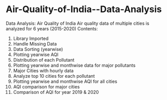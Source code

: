 # Air-Quality-of-India--Data-Analysis

Data Analysis: Air Quality of India
Air quality data of multiple cities is analyzed for 6 years (2015-2020)
Contents:
1.	Library Imported
2.	Handle Missing Data
3.	Data Sorting (yearwise)
4.	Plotting yearwise AQI
5.	Distribution of each Pollutant
6.	Plotting yearwise and monthwise data for major pollutants
7.	Major Cities with hourly data
8.	Analyze top 10 cities for each pollutant
9.	Plotting yearwise and monthwise AQI for all cities
10.	AQI comparison for major cities
11.	Comparison of AQI for year 2019 & 2020

